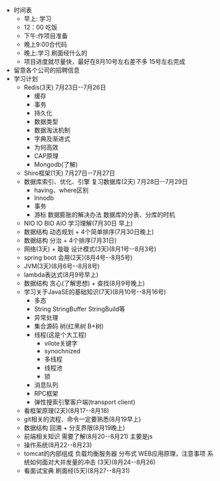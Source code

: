 + 时间表
    + 早上: 学习 
    + 12：00 吃饭 
    + 下午:作项目准备
    + 晚上9:00合代码
    + 晚上:学习 刷面经什么的
    + 项目进度就尽量快，最好在8月10号左右差不多 15号左右完成
+ 留意各个公司的招聘信息
+ 学习计划
    + Redis(3天) 7月23日--7月26日
        + 缓存
        + 事务
        + 持久化
        + 数据类型
        + 数据淘汰机制
        + 字典及渐进式
        + 为何高效
        + CAP原理
        + Mongodb(了解)
    + Shiro框架(1天) 7月27日--7月27日
    + 数据库索引、优化、引擎 复习数据库(2天) 7月28日--7月29日
        + having、where区别
        + Innodb
        + 事务 
        + 游标  数据膨胀的解决办法 数据库的分表、分库的时机
    + NIO IO BIO AIO 学习理解(7月30日 早上)
    + 数据结构 动态规划 + 4个简单排序(7月30日晚上)
    + 数据结构 分治 + 4个排序(7月31日)
    + 网络(3天) + 璇璇 设计模式(3天)(8月1号--8月3号)
    + spring boot 会用(2天)(8月4号--8月5号)
    + JVM(3天)(8月6号--8月8号)
    + lambda表达式(8月9号早上)
    + 数据结构 贪心(了解思想) + 查找(8月9号晚上)
    + 学习关于JavaSE的基础知识(7天)(8月10号--8月16号)
        + 多态
        + String StringBuffer StringBuild等
        + 异常处理
        + 集合源码 树(红黑树 B+树)
        + 线程(这是个大工程)
            + vilote关键字
            + synochnized
            + 多线程
            + 线程池
            + 锁
        + 消息队列
        + RPC框架
        + 弹性搜索引擎客户端(transport client)
    + 看框架原理(2天)(8月17--8月18)
    + git相关的流程、命令一定要熟悉(8月19早上)
    + 数据结构 回溯 + 分支界限(8月19晚上)
    + 前端相关知识 需要了解(8月20--8月21) 主要是js
    + 操作系统(8月22--8月23)
    + tomcat的内部组成 负载均衡服务器 分布式 WEB应用原理，注意事项 系统如何面对大并发量的冲击 (3天)(8月24--8月26)
    + 看面试宝典 刷面经(5天)(8月27--8月31)
